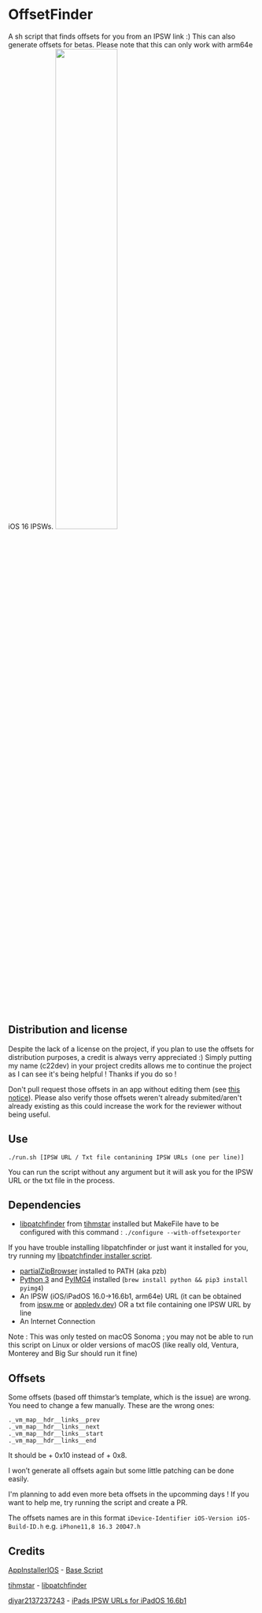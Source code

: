 # OffsetFinder
A sh script that finds offsets for you from an IPSW link :)
This can also generate offsets for betas.
Please note that this can only work with arm64e iOS 16 IPSWs.
<img src="https://i.ibb.co/XykPjLX/Pasted-Graphic.png" width=50%>

## Distribution and license
Despite the lack of a license on the project, if you plan to use the offsets for distribution purposes, a credit is always verry appreciated :) Simply putting my name (c22dev) in your project credits allows me to continue the project as I can see it's being helpful ! Thanks if you do so !

Don't pull request those offsets in an app without editing them (see [this notice](https://github.com/c22dev/OffsetFinder#offsets)). Please also verify those offsets weren't already submited/aren't already existing as this could increase the work for the reviewer without being useful.
## Use
```
./run.sh [IPSW URL / Txt file contanining IPSW URLs (one per line)]
```
You can run the script without any argument but it will ask you for the IPSW URL or the txt file in the process.
## Dependencies
- [libpatchfinder](https://github.com/tihmstar/libpatchfinder) from [tihmstar](https://github.com/tihmstar) installed but MakeFile have to be configured with this command : 
```./configure --with-offsetexporter```

If you have trouble installing libpatchfinder or just want it installed for you, try running my [libpatchfinder installer script](https://github.com/c22dev/OffsetFinder/blob/main/lpfinstaller.sh).
- [partialZipBrowser](https://github.com/tihmstar/partialZipBrowser) installed to PATH (aka pzb)
- [Python 3](https://formulae.brew.sh/formula/python@3.11) and [PyIMG4](https://github.com/m1stadev/PyIMG4) installed (```brew install python && pip3 install pyimg4```)
- An IPSW (iOS/iPadOS 16.0->16.6b1, arm64e) URL (it can be obtained from [ipsw.me](https://ipsw.me/) or [appledv.dev](https://appledb.dev/)) OR a txt file containing one IPSW URL by line
- An Internet Connection

Note : 
This was only tested on macOS Sonoma ; you may not be able to run this script on Linux or older versions of macOS (like really old, Ventura, Monterey and Big Sur should run it fine)

## Offsets
Some offsets (based off thimstar’s template, which is the issue) are wrong. You need to change a few manually. 
These are the wrong ones:
```
._vm_map__hdr__links__prev
._vm_map__hdr__links__next
._vm_map__hdr__links__start
._vm_map__hdr__links__end
```
It should be + 0x10 instead of + 0x8. 

I won’t generate all offsets again but some little patching can be done easily.


I'm planning to add even more beta offsets in the upcomming days !
If you want to help me, try running the script and create a PR.

The offsets names are in this format `iDevice-Identifier iOS-Version iOS-Build-ID.h` e.g. `iPhone11,8 16.3 20D47.h`
## Credits
[AppInstallerIOS](https://github.com/BenjaminHornbeck6) - [Base Script](https://www.reddit.com/r/jailbreak/comments/15b0u0b/comment/jtqbzj1/)

[tihmstar](https://github.com/tihmstar) - [libpatchfinder](https://github.com/tihmstar/libpatchfinder)

[diyar2137237243](https://github.com/diyar2137237243) - [iPads IPSW URLs for iPadOS 16.6b1](https://cdn.discordapp.com/attachments/1074788546306658365/1135343869492473916/message.txt)
